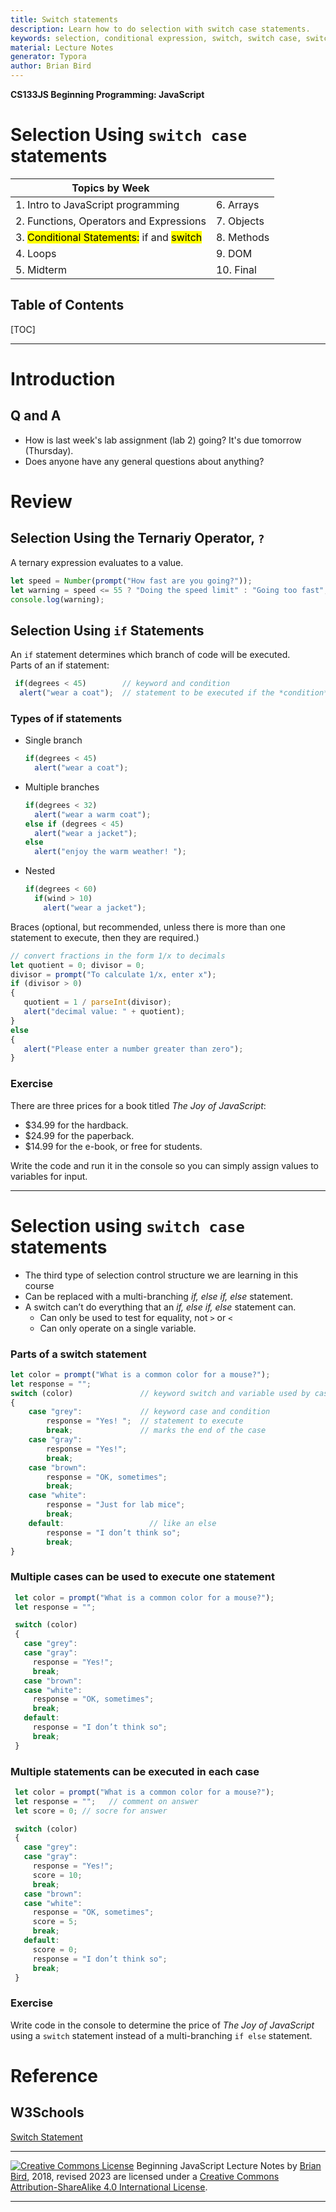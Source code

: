 ```yaml
---
title: Switch statements
description: Learn how to do selection with switch case statements.
keywords: selection, conditional expression, switch, switch case, switch...case, switch-case
material: Lecture Notes
generator: Typora
author: Brian Bird
---
```


**CS133JS Beginning Programming: JavaScript**

<h1>Selection Using <code>switch case</code> statements</h1>



| Topics by Week                                       |              |
| ---------------------------------------------------- | ------------ |
| 1. Intro to JavaScript programming                   | 6. Arrays    |
| 2. Functions, Operators and Expressions | 7. Objects |
| 3. <mark>Conditional Statements:</mark> if and <mark>switch</mark> | 8. Methods  |
| 4. Loops                                             | 9. DOM       |
| 5. Midterm                                           | 10. Final    |



<h2>Table of Contents</h2>

[TOC]

------

# Introduction

## Q and A

- How is last week's lab assignment (lab 2) going?
  It's due tomorrow (Thursday).
- Does anyone have any general questions about anything?



# Review

## Selection Using the Ternariy Operator, `?`

A ternary expression evaluates to a value.

```javascript
let speed = Number(prompt("How fast are you going?"));
let warning = speed <= 55 ? "Doing the speed limit" : "Going too fast";
console.log(warning);
```



## Selection Using `if` Statements

An `if` statement determines which branch of code will be executed.  
Parts of an if statement:

```javascript
 if(degrees < 45)        // keyword and condition
  alert("wear a coat");  // statement to be executed if the *condition* is true
```

### Types of if statements

- Single branch 

  ```javascript
  if(degrees < 45) 
    alert("wear a coat"); 
  ```

- Multiple branches

  ```javascript
  if(degrees < 32)   
    alert("wear a warm coat");
  else if (degrees < 45)
    alert("wear a jacket");
  else
    alert("enjoy the warm weather! ");
  ```

- Nested

  ```javascript
  if(degrees < 60) 
    if(wind > 10)
      alert("wear a jacket");
  ```

   

Braces (optional, but recommended, unless there is more than one statement to execute, then they are required.)

```javascript
// convert fractions in the form 1/x to decimals
let quotient = 0; divisor = 0;
divisor = prompt("To calculate 1/x, enter x");
if (divisor > 0)
{
   quotient = 1 / parseInt(divisor);
   alert("decimal value: " + quotient);
}
else
{
   alert("Please enter a number greater than zero");
}
```

###  Exercise

There are three prices for a book titled *The Joy of JavaScript*:

- $34.99 for the hardback.
- $24.99 for the paperback.
- $14.99 for the e-book, or free for students.

Write the code and run it in the console so you can simply assign values to variables for input.

------

# Selection using `switch case` statements

- The third type of selection control structure we are learning in this course
- Can be replaced with a multi-branching *if, else if, else* statement.
- A switch can’t do everything that an *if, else if, else* statement can.
   - Can only be used to test for equality, not `>` or `<`
   - Can only operate on a single variable.


### Parts of a switch statement

   ```javascript
   let color = prompt("What is a common color for a mouse?");
   let response = "";
   switch (color)               // keyword switch and variable used by cases
   { 
       case "grey":             // keyword case and condition
           response = "Yes! ";  // statement to execute
           break;               // marks the end of the case
       case "gray": 
           response = "Yes!"; 
           break;
       case "brown": 
           response = "OK, sometimes"; 
           break;
       case "white": 
           response = "Just for lab mice"; 
           break;
       default:                   // like an else
           response = "I don’t think so"; 
           break;
   }
   ```

   

### Multiple cases can be used to execute one statement

```javascript
 let color = prompt("What is a common color for a mouse?");
 let response = "";

 switch (color) 
 { 
   case "grey": 
   case "gray": 
     response = "Yes!"; 
     break;
   case "brown": 
   case "white": 
     response = "OK, sometimes";
     break;
   default: 
     response = "I don’t think so"; 
     break;
 }
```

### Multiple statements can be executed in each case

```javascript
 let color = prompt("What is a common color for a mouse?");
 let response = "";   // comment on answer
 let score = 0; // socre for answer

 switch (color) 
 { 
   case "grey": 
   case "gray": 
     response = "Yes!"; 
     score = 10;
     break;
   case "brown": 
   case "white": 
     response = "OK, sometimes";
     score = 5;
     break;
   default: 
     score = 0;
     response = "I don’t think so"; 
     break;
 }
```

### Exercise

Write code in the console to determine the price of *The Joy of JavaScript* using a `switch` statement instead of a multi-branching `if else` statement.

# Reference

## W3Schools
[Switch Statement](https://www.w3schools.com/js/js_switch.asp)



------

[![Creative Commons License](https://i.creativecommons.org/l/by-sa/4.0/88x31.png)](http://creativecommons.org/licenses/by-sa/4.0/) Beginning JavaScript Lecture Notes by [Brian Bird](https://profbird.dev), 2018, revised <time>2023</time> are licensed under a [Creative Commons Attribution-ShareAlike 4.0 International License](http://creativecommons.org/licenses/by-sa/4.0/). 

------------
